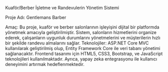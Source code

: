 Kuaför/Berber İşletme ve Randevulerin Yönetim Sistemi

Proje Adı: Gentlemans Barber

Amaç:
Bu proje, kuaför ve berber salonlarının işleyişini dijital bir platformda yönetmek amacıyla geliştirilmiştir. 
Sistem, salonların hizmetlerini organize ederek, çalışanların uygunluk durumlarını yönetmelerini ve müşterilerin hızlı bir şekilde randevu almalarını sağlar.
Teknolojiler:
ASP.NET Core MVC kullanılarak geliştirilmiş olup, Entity Framework Core ile veri tabanı yönetimi sağlanacaktır. 
Frontend tasarımı için HTML5, CSS3, Bootstrap, ve JavaScript teknolojileri kullanılmaktadır.
Ayrıca, yapay zeka entegrasyonu ile kullanıcı deneyimini artırmak hedeflenmektedir.
